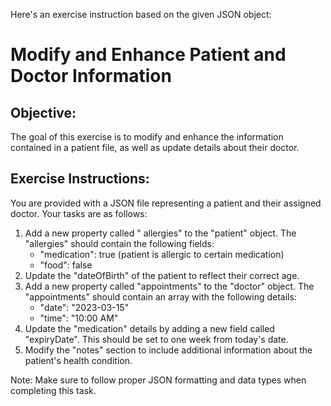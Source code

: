 Here's an exercise instruction based on the given JSON object:

# Modify and Enhance Patient and Doctor Information
## Objective:
The goal of this exercise is to modify and enhance the information contained in a patient file, as well as update details about their doctor.

## Exercise Instructions:

You are provided with a JSON file representing a patient and their assigned doctor. Your tasks are as follows:

1. Add a new property called " allergies" to the "patient" object. The "allergies" should contain the following fields:
    - "medication": true (patient is allergic to certain medication)
    - "food": false
2. Update the "dateOfBirth" of the patient to reflect their correct age.
3. Add a new property called "appointments" to the "doctor" object. The "appointments" should contain an array with the following details:
    - "date": "2023-03-15"
    - "time": "10:00 AM"
4. Update the "medication" details by adding a new field called "expiryDate". This should be set to one week from today's date.
5. Modify the "notes" section to include additional information about the patient's health condition.

Note: Make sure to follow proper JSON formatting and data types when completing this task.